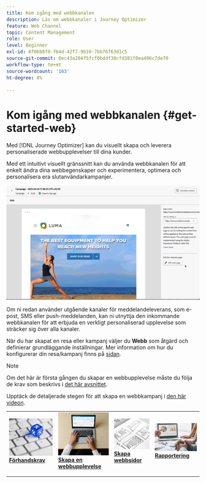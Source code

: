 ```yaml
---
title: Kom igång med webbkanalen
description: Läs om webbkanaler i Journey Optimizer
feature: Web Channel
topic: Content Management
role: User
level: Beginner
exl-id: 8f06b8f0-f64d-42f7-9b10-7bb76f63d1c5
source-git-commit: 0ec43a204f5fcf0bddf38cfd381f0ea496c7de70
workflow-type: tm+mt
source-wordcount: '163'
ht-degree: 0%

---
```


# Kom igång med webbkanalen {#get-started-web}

Med [!DNL Journey Optimizer] kan du visuellt skapa och leverera personaliserade webbupplevelser till dina kunder.

Med ett intuitivt visuellt gränssnitt kan du använda webbkanalen för att enkelt ändra dina webbegenskaper och experimentera, optimera och personalisera era slutanvändarkampanjer.

![](../rn/assets/do-not-localize/web-authoring.gif)

Om ni redan använder utgående kanaler för meddelandeleverans, som e-post, SMS eller push-meddelanden, kan ni utnyttja den inkommande webbkanalen för att erbjuda en verkligt personaliserad upplevelse som sträcker sig över alla kanaler.

När du har skapat en resa eller kampanj väljer du **Webb** som åtgärd och definierar grundläggande inställningar. Mer information om hur du konfigurerar din resa/kampanj finns på [sidan](create-web.md#create-web-experience).

>[!NOTE]
>
>Om det här är första gången du skapar en webbupplevelse måste du följa de krav som beskrivs i [det här avsnittet](web-prerequisites.md).

Upptäck de detaljerade stegen för att skapa en webbkampanj i [den här videon](create-web.md#video).

<table style="table-layout:fixed"><tr style="border: 0;">
<td>
<a href="web-prerequisites.md">
<img alt="Lead" src="../assets/do-not-localize/web-prerequisites.jpg">
</a>
<div><a href="web-prerequisites.md"><strong>Förhandskrav</strong>
</div>
<p>
</td>
<td>
<a href="create-web.md">
<img alt="Sällan" src="../assets/do-not-localize/web-create.jpg">
</a>
<div>
<a href="create-web.md"><strong>Skapa en webbupplevelse</strong></a>
</div>
<p></td>
<td>
<a href="web-visual-editor.md">
<img alt="Validering" src="../assets/do-not-localize/web-design.jpg">
</a>
<div>
<a href="web-visual-editor.md"><strong>Skapa webbsidor</strong></a>
</div>
<p>
</td>
<td>
<a href="monitor-web-experiences.md">
<img alt="Validering" src="../assets/do-not-localize/web-reporting.jpg">
</a>
<div>
<a href="monitor-web-experiences.md"><strong>Rapportering</strong></a>
</div>
<p>
</td>
</tr></table>


